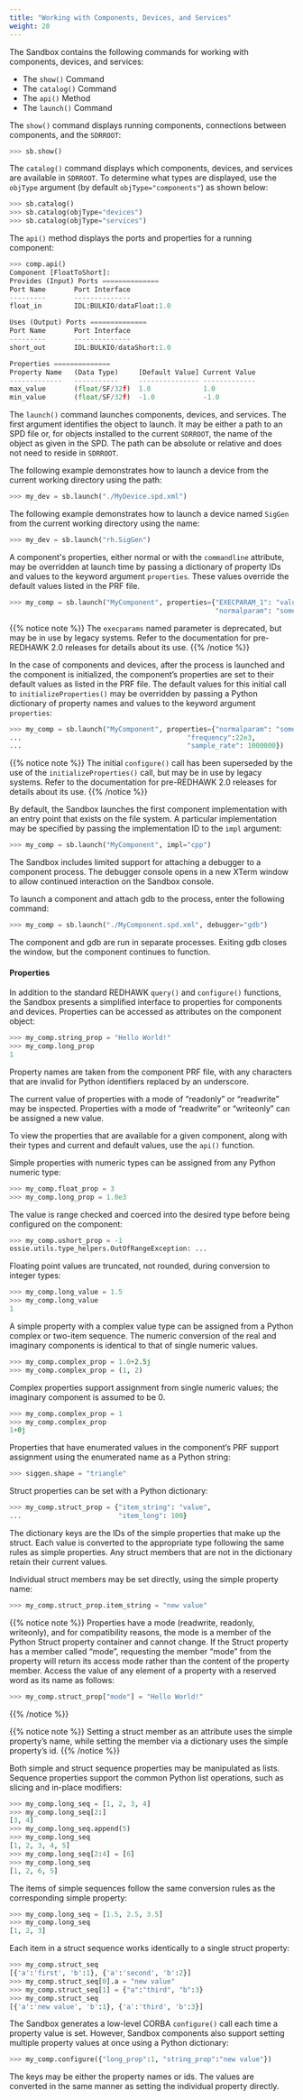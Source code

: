 ```yaml
---
title: "Working with Components, Devices, and Services"
weight: 20
---
```


The Sandbox contains the following commands for working with components, devices, and services:

  - The `show()` Command
  - The `catalog()` Command
  - The `api()` Method
  - The `launch()` Command

The `show()` command displays running components, connections between components, and the `SDRROOT`:

```py
>>> sb.show()
```

The `catalog()` command displays which components, devices, and services are available in `SDRROOT`. To determine what types are displayed, use the `objType` argument (by default `objType="components"`) as shown below:

```py
>>> sb.catalog()
>>> sb.catalog(objType="devices")
>>> sb.catalog(objType="services")
```

The `api()` method displays the ports and properties for a running component:

```py
>>> comp.api()
Component [FloatToShort]:
Provides (Input) Ports ==============
Port Name       Port Interface
---------       --------------
float_in        IDL:BULKIO/dataFloat:1.0

Uses (Output) Ports ==============
Port Name       Port Interface
---------       --------------
short_out       IDL:BULKIO/dataShort:1.0

Properties ==============
Property Name   (Data Type)     [Default Value] Current Value
-------------   -----------     --------------- -------------
max_value       (float/SF/32f)  1.0             1.0
min_value       (float/SF/32f)  -1.0            -1.0
```

The `launch()` command launches components, devices, and services. The first argument identifies the object to launch. It may be either a path to an SPD file or, for objects installed to the current `SDRROOT`, the name of the object as given in the SPD. The path can be absolute or relative and does not need to reside in `SDRROOT`.

The following example demonstrates how to launch a device from the current working directory using the path:

```py
>>> my_dev = sb.launch("./MyDevice.spd.xml")
```

The following example demonstrates how to launch a device named `SigGen` from the current working directory using the name:

```py
>>> my_dev = sb.launch("rh.SigGen")
```

A component's properties, either normal or with the `commandline` attribute, may be overridden at launch time by passing a dictionary of property IDs and values to the keyword argument `properties`. These values override the default values listed in the PRF file.

```py
>>> my_comp = sb.launch("MyComponent", properties={"EXECPARAM_1": "value",
                                                   "normalparam": "somevalue"})
```
{{% notice note %}}
The `execparams` named parameter is deprecated, but may be in use by legacy systems.  Refer to the documentation for pre-REDHAWK 2.0 releases for details about its use.
{{% /notice %}}

In the case of components and devices, after the process is launched and the component is initialized, the component’s properties are set to their default values as listed in the PRF file. The default values for this initial call to `initializeProperties()` may be overridden by passing a Python dictionary of property names and values to the keyword argument `properties`:

```py
>>> my_comp = sb.launch("MyComponent", properties={"normalparam": "somevalue",
...                                         "frequency":22e3,
...                                         "sample_rate": 1000000})
```

{{% notice note %}}
The initial `configure()` call has been superseded by the use of the `initializeProperties()` call, but may be in use by legacy systems.  Refer to the documentation for pre-REDHAWK 2.0 releases for details about its use.
{{% /notice %}}

By default, the Sandbox launches the first component implementation with an entry point that exists on the file system. A particular implementation may be specified by passing the implementation ID to the `impl` argument:

```py
>>> my_comp = sb.launch("MyComponent", impl="cpp")
```

The Sandbox includes limited support for attaching a debugger to a component process. The debugger console opens in a new XTerm window to allow continued interaction on the Sandbox console.

To launch a component and attach gdb to the process, enter the following command:

```py
>>> my_comp = sb.launch("./MyComponent.spd.xml", debugger="gdb")
```

The component and gdb are run in separate processes. Exiting gdb closes the window, but the component continues to function.

#### Properties

In addition to the standard REDHAWK `query()` and `configure()` functions, the Sandbox presents a simplified interface to properties for components and devices. Properties can be accessed as attributes on the component object:

```py
>>> my_comp.string_prop = "Hello World!"
>>> my_comp.long_prop
1
```

Property names are taken from the component PRF file, with any characters that are invalid for Python identifiers replaced by an underscore.

The current value of properties with a mode of “readonly” or “readwrite” may be inspected. Properties with a mode of “readwrite” or “writeonly” can be assigned a new value.

To view the properties that are available for a given component, along with their types and current and default values, use the `api()` function.

Simple properties with numeric types can be assigned from any Python numeric type:

```py
>>> my_comp.float_prop = 3
>>> my_comp.long_prop = 1.0e3
```

The value is range checked and coerced into the desired type before being configured on the component:

```py
>>> my_comp.ushort_prop = -1
ossie.utils.type_helpers.OutOfRangeException: ...
```

Floating point values are truncated, not rounded, during conversion to integer types:

```py
>>> my_comp.long_value = 1.5
>>> my_comp.long_value
1
```

A simple property with a complex value type can be assigned from a Python complex or two-item sequence. The numeric conversion of the real and imaginary components is identical to that of single numeric values.

```py
>>> my_comp.complex_prop = 1.0+2.5j
>>> my_comp.complex_prop = (1, 2)
```

Complex properties support assignment from single numeric values; the imaginary component is assumed to be 0.

```py
>>> my_comp.complex_prop = 1
>>> my_comp.complex_prop
1+0j
```

Properties that have enumerated values in the component’s PRF support assignment using the enumerated name as a Python string:

```py
>>> siggen.shape = "triangle"
```

Struct properties can be set with a Python dictionary:

```py
>>> my_comp.struct_prop = {"item_string": "value",
...                        "item_long": 100}
```

The dictionary keys are the IDs of the simple properties that make up the struct. Each value is converted to the appropriate type following the same rules as simple properties. Any struct members that are not in the dictionary retain their current values.

Individual struct members may be set directly, using the simple property name:

```py
>>> my_comp.struct_prop.item_string = "new value"
```

{{% notice note %}}
Properties have a mode (readwrite, readonly, writeonly), and for compatibility reasons, the mode is a member of the Python Struct property container and cannot change. If the Struct property has a member called “mode”, requesting the member “mode” from the property will return its access mode rather than the content of the property member. Access the value of any element of a property with a reserved word as its name as follows:
```py
>>> my_comp.struct_prop["mode"] = "Hello World!"
```
{{% /notice %}}

{{% notice note %}}
Setting a struct member as an attribute uses the simple property’s name, while setting the member via a dictionary uses the simple property’s id.
{{% /notice %}}

Both simple and struct sequence properties may be manipulated as lists. Sequence properties support the common Python list operations, such as slicing and in-place modifiers:

```py
>>> my_comp.long_seq = [1, 2, 3, 4]
>>> my_comp.long_seq[2:]
[3, 4]
>>> my_comp.long_seq.append(5)
>>> my_comp.long_seq
[1, 2, 3, 4, 5]
>>> my_comp.long_seq[2:4] = [6]
>>> my_comp.long_seq
[1, 2, 6, 5]
```

The items of simple sequences follow the same conversion rules as the corresponding simple property:

```py
>>> my_comp.long_seq = [1.5, 2.5, 3.5]
>>> my_comp.long_seq
[1, 2, 3]
```

Each item in a struct sequence works identically to a single struct property:

```py
>>> my_comp.struct_seq
[{'a':'first', 'b':1}, {'a':'second', 'b':2}]
>>> my_comp.struct_seq[0].a = "new value"
>>> my_comp.struct_seq[1] = {"a":"third", "b":3}
>>> my_comp.struct_seq
[{'a':'new value', 'b':1}, {'a':'third', 'b':3}]
```

The Sandbox generates a low-level CORBA `configure()` call each time a property value is set. However, Sandbox components also support setting multiple property values at once using a Python dictionary:

```py
>>> my_comp.configure({"long_prop":1, "string_prop":"new value"})
```

The keys may be either the property names or ids. The values are converted in the same manner as setting the individual property directly.
